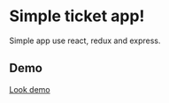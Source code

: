 # Simple ticket app!

Simple app use react, redux and express.


## Demo

[Look demo](https://simple-tickets-app.herokuapp.com/)